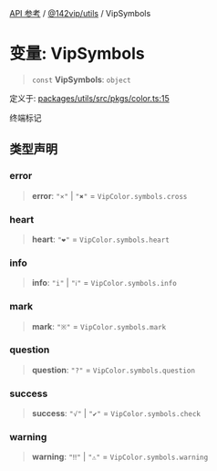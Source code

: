 [API 参考](../wiki/Home) / [@142vip/utils](../wiki/@142vip.utils) / VipSymbols

# 变量: VipSymbols

> `const` **VipSymbols**: `object`

定义于: [packages/utils/src/pkgs/color.ts:15](https://github.com/142vip/core-x/blob/5281e59d2cdd2de59e1ea761d17ed7fe118d1e60/packages/utils/src/pkgs/color.ts#L15)

终端标记

## 类型声明

### error

> **error**: `"×"` | `"✖"` = `VipColor.symbols.cross`

### heart

> **heart**: `"❤"` = `VipColor.symbols.heart`

### info

> **info**: `"i"` | `"ℹ"` = `VipColor.symbols.info`

### mark

> **mark**: `"※"` = `VipColor.symbols.mark`

### question

> **question**: `"?"` = `VipColor.symbols.question`

### success

> **success**: `"√"` | `"✔"` = `VipColor.symbols.check`

### warning

> **warning**: `"‼"` | `"⚠"` = `VipColor.symbols.warning`
